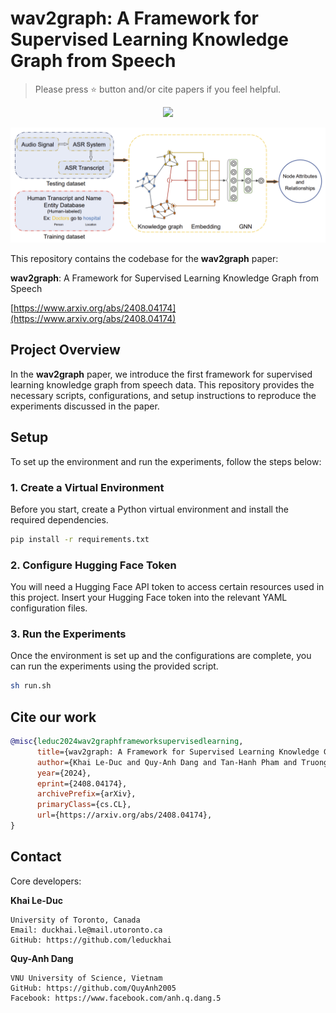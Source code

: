 # **wav2graph**: A Framework for Supervised Learning Knowledge Graph from Speech

> Please press ⭐ button and/or cite papers if you feel helpful.

<p align="center">
<img src="https://img.shields.io/badge/Last%20updated%20on-18.08.2024-brightgreen?style=for-the-badge">
</p>

![wav2graph_pipeline](figures/wav2graph_pipeline.png)

This repository contains the codebase for the **wav2graph** paper:

**wav2graph**: A Framework for Supervised Learning Knowledge Graph from Speech

[https://www.arxiv.org/abs/2408.04174](https://www.arxiv.org/abs/2408.04174)


## Project Overview

In the **wav2graph** paper, we introduce the first framework for supervised learning knowledge graph from speech data. This repository provides the necessary scripts, configurations, and setup instructions to reproduce the experiments discussed in the paper.

## Setup

To set up the environment and run the experiments, follow the steps below:

### 1. Create a Virtual Environment

Before you start, create a Python virtual environment and install the required dependencies.

```bash
pip install -r requirements.txt
```

### 2. Configure Hugging Face Token

You will need a Hugging Face API token to access certain resources used in this project. Insert your Hugging Face token into the relevant YAML configuration files.

### 3. Run the Experiments

Once the environment is set up and the configurations are complete, you can run the experiments using the provided script.

```bash
sh run.sh
```

## Cite our work

```bibtex
@misc{leduc2024wav2graphframeworksupervisedlearning,
      title={wav2graph: A Framework for Supervised Learning Knowledge Graph from Speech}, 
      author={Khai Le-Duc and Quy-Anh Dang and Tan-Hanh Pham and Truong-Son Hy},
      year={2024},
      eprint={2408.04174},
      archivePrefix={arXiv},
      primaryClass={cs.CL},
      url={https://arxiv.org/abs/2408.04174}, 
}
```

## Contact
Core developers:

**Khai Le-Duc**
```
University of Toronto, Canada
Email: duckhai.le@mail.utoronto.ca
GitHub: https://github.com/leduckhai
```

**Quy-Anh Dang**
```
VNU University of Science, Vietnam
GitHub: https://github.com/QuyAnh2005
Facebook: https://www.facebook.com/anh.q.dang.5
```
